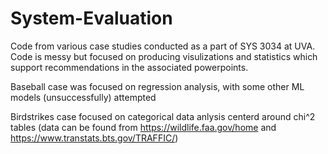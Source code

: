# System-Evaluation
Code from various case studies conducted as a part of SYS 3034 at UVA. Code is messy but focused on producing visulizations and statistics which support recommendations in the associated powerpoints.

Baseball case was focused on regression analysis, with some other ML models (unsuccessfully) attempted

Birdstrikes case focused on categorical data anlysis centerd around chi^2 tables (data can be found from https://wildlife.faa.gov/home and https://www.transtats.bts.gov/TRAFFIC/)
